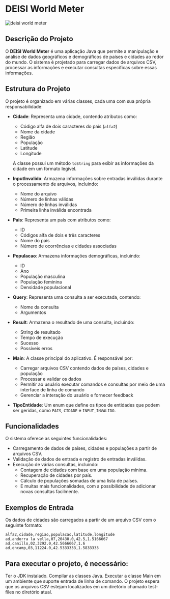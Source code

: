 # DEISI World Meter

![deisi world meter](https://github.com/user-attachments/assets/a79cb0d3-a603-4310-9878-1f0c6fc83f5d)

## Descrição do Projeto

O **DEISI World Meter** é uma aplicação Java que permite a manipulação e análise de dados geográficos e demográficos de países e cidades ao redor do mundo. O sistema é projetado para carregar dados de arquivos CSV, processar as informações e executar consultas específicas sobre essas informações.

## Estrutura do Projeto

O projeto é organizado em várias classes, cada uma com sua própria responsabilidade:

- **Cidade**: Representa uma cidade, contendo atributos como:
  - Código alfa de dois caracteres do país (`alfa2`)
  - Nome da cidade
  - Região
  - População
  - Latitude
  - Longitude
  
  A classe possui um método `toString` para exibir as informações da cidade em um formato legível.

- **InputInvalido**: Armazena informações sobre entradas inválidas durante o processamento de arquivos, incluindo:
  - Nome do arquivo
  - Número de linhas válidas
  - Número de linhas inválidas
  - Primeira linha inválida encontrada

- **Pais**: Representa um país com atributos como:
  - ID
  - Códigos alfa de dois e três caracteres
  - Nome do país
  - Número de ocorrências e cidades associadas

- **Populacao**: Armazena informações demográficas, incluindo:
  - ID
  - Ano
  - População masculina
  - População feminina
  - Densidade populacional

- **Query**: Representa uma consulta a ser executada, contendo:
  - Nome da consulta
  - Argumentos

- **Result**: Armazena o resultado de uma consulta, incluindo:
  - String de resultado
  - Tempo de execução
  - Sucesso
  - Possíveis erros

- **Main**: A classe principal do aplicativo. É responsável por:
  - Carregar arquivos CSV contendo dados de países, cidades e população
  - Processar e validar os dados
  - Permitir ao usuário executar comandos e consultas por meio de uma interface de linha de comando
  - Gerenciar a interação do usuário e fornecer feedback

- **TipoEntidade**: Um enum que define os tipos de entidades que podem ser geridas, como `PAIS`, `CIDADE` e `INPUT_INVALIDO`.

## Funcionalidades

O sistema oferece as seguintes funcionalidades:

- Carregamento de dados de países, cidades e populações a partir de arquivos CSV.
- Validação de dados de entrada e registro de entradas inválidas.
- Execução de várias consultas, incluindo:
  - Contagem de cidades com base em uma população mínima.
  - Recuperação de cidades por país.
  - Cálculo de populações somadas de uma lista de países.
  - E muitas mais funcionalidades, com a possibilidade de adicionar novas consultas facilmente.

## Exemplos de Entrada

Os dados de cidades são carregados a partir de um arquivo CSV com o seguinte formato:

```
alfa2,cidade,regiao,populacao,latitude,longitude
ad,andorra la vella,07,20430.0,42.5,1.5166667
ad,canillo,02,3292.0,42.5666667,1.6
ad,encamp,03,11224.0,42.5333333,1.5833333
```

## Para executar o projeto, é necessário:

Ter o JDK instalado.
Compilar as classes Java.
Executar a classe Main em um ambiente que suporte entrada de linha de comando.
O projeto espera que os arquivos CSV estejam localizados em um diretório chamado test-files no diretório atual.



